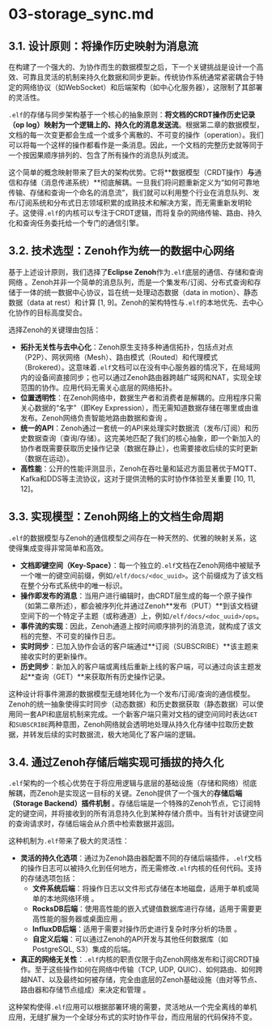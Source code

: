 # 03-storage_sync.md

## 3.1. 设计原则：将操作历史映射为消息流

在构建了一个强大的、为协作而生的数据模型之后，下一个关键挑战是设计一个高效、可靠且灵活的机制来持久化数据和同步更新。传统协作系统通常紧密耦合于特定的网络协议（如WebSocket）和后端架构（如中心化服务器），这限制了其部署的灵活性。

`.elf`的存储与同步架构基于一个核心的抽象原则：**将文档的CRDT操作历史记录（op log）映射为一个逻辑上的、持久化的消息发送流**。根据第二章的数据模型，文档的每一次变更都会生成一个或多个离散的、不可变的操作（operation）。我们可以将每一个这样的操作都看作是一条消息。因此，一个文档的完整历史就等同于一个按因果顺序排列的、包含了所有操作的消息队列或流。

这个简单的概念映射带来了巨大的架构优势。它将**数据模型（CRDT操作）**与**通信和存储（消息传递系统）**彻底解耦。一旦我们将问题重新定义为“如何可靠地传输、存储和查询一个命名的消息流”，我们就可以利用整个行业在消息队列、发布/订阅系统和分布式日志领域积累的成熟技术和解决方案，而无需重新发明轮子。这使得`.elf`的内核可以专注于CRDT逻辑，而将复杂的网络传输、路由、持久化和查询任务委托给一个专门的通信引擎。

## 3.2. 技术选型：Zenoh作为统一的数据中心网络

基于上述设计原则，我们选择了**Eclipse Zenoh**作为`.elf`底层的通信、存储和查询网络 。Zenoh并非一个简单的消息队列，而是一个集发布/订阅、分布式查询和存储于一体的统一数据中心协议，旨在统一处理动态数据（data in motion）、静态数据（data at rest）和计算 [1, 9]。Zenoh的架构特性与`.elf`的本地优先、去中心化协作的目标高度契合。

选择Zenoh的关键理由包括：

-   **拓扑无关性与去中心化**：Zenoh原生支持多种通信拓扑，包括点对点（P2P）、网状网络（Mesh）、路由模式（Routed）和代理模式（Brokered）。这意味着`.elf`文档可以在没有中心服务器的情况下，在局域网内的设备间直接同步；也可以通过Zenoh路由器跨越广域网和NAT，实现全球范围的协作。应用代码无需关心底层的网络拓扑。
-   **位置透明性**：在Zenoh网络中，数据生产者和消费者是解耦的。应用程序只需关心数据的“名字”（即Key Expression），而无需知道数据存储在哪里或由谁发布。Zenoh网络负责智能地路由数据和查询 。
-   **统一的API**：Zenoh通过一套统一的API来处理实时数据流（发布/订阅）和历史数据查询（查询/存储）。这完美地匹配了我们的核心抽象，即一个新加入的协作者既需要获取历史操作记录（数据在静止），也需要接收后续的实时更新（数据在运动）。
-   **高性能**：公开的性能评测显示，Zenoh在吞吐量和延迟方面显著优于MQTT、Kafka和DDS等主流协议，这对于提供流畅的实时协作体验至关重要 [10, 11, 12]。

## 3.3. 实现模型：Zenoh网络上的文档生命周期

`.elf`的数据模型与Zenoh的通信模型之间存在一种天然的、优雅的映射关系，这使得集成变得非常简单和高效。

-   **文档即键空间（Key-Space）**：每一个独立的`.elf`文档在Zenoh网络中被赋予一个唯一的键空间前缀，例如`/elf/docs/<doc_uuid>`。这个前缀成为了该文档在整个分布式系统中的唯一标识。
-   **操作即发布的消息**：当用户进行编辑时，由CRDT层生成的每一个原子操作（如第二章所述），都会被序列化并通过Zenoh**发布（PUT）**到该文档键空间下的一个特定子主题（或称通道）上，例如`/elf/docs/<doc_uuid>/ops`。
-   **事件流的实现**：因此，Zenoh通道上按时间顺序排列的消息流，就构成了该文档的完整、不可变的操作日志。
-   **实时同步**：已加入协作会话的客户端通过**订阅（SUBSCRIBE）**该主题来接收实时的更新操作。
-   **历史同步**：新加入的客户端或离线后重新上线的客户端，可以通过向该主题发起**查询（GET）**来获取所有历史操作记录。

这种设计将事件溯源的数据模型无缝地转化为一个发布/订阅/查询的通信模型。Zenoh的统一抽象使得实时同步（动态数据）和历史数据获取（静态数据）可以使用同一套API和底层机制来完成。一个新客户端只需对文档的键空间同时表达`GET`和`SUBSCRIBE`两种意图，Zenoh网络就会透明地处理从持久化存储中拉取历史数据，并转发后续的实时数据流，极大地简化了客户端的逻辑。

## 3.4. 通过Zenoh存储后端实现可插拔的持久化

`.elf`架构的一个核心优势在于将应用逻辑与底层的基础设施（存储和网络）彻底解耦，而Zenoh是实现这一目标的关键。Zenoh提供了一个强大的**存储后端（Storage Backend）插件机制** 。存储后端是一个特殊的Zenoh节点，它订阅特定的键空间，并将接收到的所有消息持久化到某种存储介质中。当有针对该键空间的查询请求时，存储后端会从介质中检索数据并返回。

这种机制为`.elf`带来了极大的灵活性：

-   **灵活的持久化选项**：通过为Zenoh路由器配置不同的存储后端插件，`.elf`文档的操作日志可以被持久化到任何地方，而无需修改`.elf`内核的任何代码。支持的存储选项包括：
    -   **文件系统后端**：将操作日志以文件形式存储在本地磁盘，适用于单机或简单的本地网络环境 。
    -   **RocksDB后端**：使用高性能的嵌入式键值数据库进行存储，适用于需要更高性能的服务器或桌面应用 。
    -   **InfluxDB后端**：适用于需要对操作历史进行复杂时序分析的场景 。
    -   **自定义后端**：可以通过Zenoh的API开发与其他任何数据库（如PostgreSQL, S3）集成的后端。
-   **真正的网络无关性**：`.elf`内核的职责仅限于向Zenoh网络发布和订阅CRDT操作。至于这些操作如何在网络中传输（TCP, UDP, QUIC）、如何路由、如何跨越NAT、以及最终如何被存储，完全由底层的Zenoh基础设施（由对等节点、路由器和存储节点组成）来决定和管理 。

这种架构使得`.elf`应用可以根据部署环境的需要，灵活地从一个完全离线的单机应用，无缝扩展为一个全球分布式的实时协作平台，而应用层的代码保持不变。

